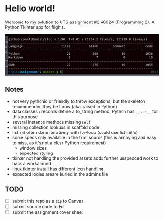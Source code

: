 # Hello world!

Welcome to my solution to UTS assignment #2 48024 (Programming 2). A Python Tkinter app for flights.

![Alt text](image.png)

## Notes

- not very pythonic or friendly to throw exceptions, but the
  skeleton recommended they be throw (aka. raised in Python)
- data classes / records define a to_string method, Python has `__str__` for this purpose
- several instance methods missing `self`
- missing collection lookups in scaffold code
- list init often done iteratively with for-loop (could use list init's)
- some specs only available in the fxml source (this is annoying and easy to miss, as it's not a clear Python requirement)
  - window sizes
  - expected styling
- tkinter not handling the provided assets adds further unspecced work to hack a workaround
- linux tkinter install has different icon handling
- expected logins areare buried in the admins file

## TODO

- [ ] submit this repo as a `zip` to Canvas
- [ ] submit source code to Ed
- [ ] submit the assignment cover sheet
